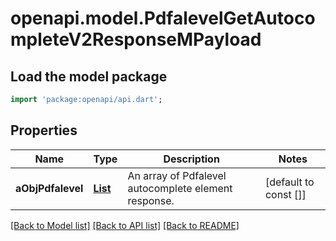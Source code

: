 # openapi.model.PdfalevelGetAutocompleteV2ResponseMPayload

## Load the model package
```dart
import 'package:openapi/api.dart';
```

## Properties
Name | Type | Description | Notes
------------ | ------------- | ------------- | -------------
**aObjPdfalevel** | [**List<PdfalevelAutocompleteElementResponse>**](PdfalevelAutocompleteElementResponse.md) | An array of Pdfalevel autocomplete element response. | [default to const []]

[[Back to Model list]](../README.md#documentation-for-models) [[Back to API list]](../README.md#documentation-for-api-endpoints) [[Back to README]](../README.md)


